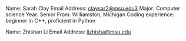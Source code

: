 Name: Sarah Clay 
Email Address: claysar2@msu.edu3
Major: Computer science
Year: Senior
From:  Williamston, Michigan
Coding experience: beginner in C++, proficient in Python

Name: Zhishan Li
Email Address: lizhisha@msu.edu

